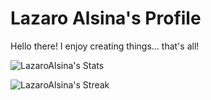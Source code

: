 # Lazaro Alsina's Profile
Hello there! I enjoy creating things... that's all!

![LazaroAlsina's Stats](https://github-readme-stats.vercel.app/api?username=LazaroAlsina&theme=dracula&show_icons=true&hide_border=false&count_private=false)
  
![LazaroAlsina's Streak](https://github-readme-streak-stats.herokuapp.com/?user=LazaroAlsina&theme=dracula&hide_border=false)

